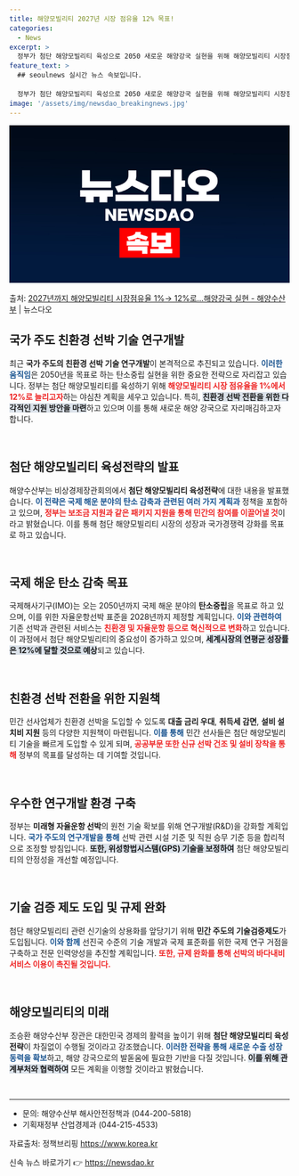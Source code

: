```yaml
---
title: 해양모빌리티 2027년 시장 점유율 12% 목표!
categories:
  - News
excerpt: >
  정부가 첨단 해양모빌리티 육성으로 2050 새로운 해양강국 실현을 위해 해양모빌리티 시장점유율을 올해 1%에…
feature_text: >
  ## seoulnews 실시간 뉴스 속보입니다.

  정부가 첨단 해양모빌리티 육성으로 2050 새로운 해양강국 실현을 위해 해양모빌리티 시장점유율을 올해 1%에…
image: '/assets/img/newsdao_breakingnews.jpg'
---
```


![뉴스다오 속보](/assets/img/newsdao_breakingnews.jpg)

<p>출처: <a href="https://newsdao.kr/2647" rel="dofollow">2027년까지 해양모빌리티 시장점유율 1%→ 12%로…해양강국 실현 - 해양수산부</a> | 뉴스다오</p>

<h2 data-ke-size="size26">국가 주도 친환경 선박 기술 연구개발</h2>

<p data-ke-size="size16">최근 <b>국가 주도의 친환경 선박 기술 연구개발</b>이 본격적으로 추진되고 있습니다. <b><span style="color: #1a5490;">이러한 움직임</span></b>은 2050년을 목표로 하는 탄소중립 실현을 위한 중요한 전략으로 자리잡고 있습니다. 정부는 첨단 해양모빌리티를 육성하기 위해 <b><span style="color: #ee2323;">해양모빌리티 시장 점유율을 1%에서 12%로 늘리고자</span></b>하는 야심찬 계획을 세우고 있습니다. 특히, <b><span style="background-color: #21538527;">친환경 선박 전환을 위한 다각적인 지원 방안을 마련</span></b>하고 있으며 이를 통해 새로운 해양 강국으로 자리매김하고자 합니다.</p>

<p data-ke-size="size16">&nbsp;</p>

<h2 data-ke-size="size26">첨단 해양모빌리티 육성전략의 발표</h2>

<p data-ke-size="size16">해양수산부는 비상경제장관회의에서 <b>첨단 해양모빌리티 육성전략</b>에 대한 내용을 발표했습니다. <b><span style="color: #1a5490;">이 전략은 국제 해운 분야의 탄소 감축과 관련된 여러 가지 계획과</span></b> 정책을 포함하고 있으며, <b><span style="color: #ee2323;">정부는 보조금 지원과 같은 패키지 지원을 통해 민간의 참여를 이끌어낼 것</span></b>이라고 밝혔습니다. 이를 통해 첨단 해양모빌리티 시장의 성장과 국가경쟁력 강화를 목표로 하고 있습니다.</p>

<p data-ke-size="size16">&nbsp;</p>

<h2 data-ke-size="size26">국제 해운 탄소 감축 목표</h2>

<p data-ke-size="size16">국제해사기구(IMO)는 오는 2050년까지 국제 해운 분야의 <b>탄소중립</b>을 목표로 하고 있으며, 이를 위한 자율운항선박 표준을 2028년까지 제정할 계획입니다. <b><span style="color: #1a5490;">이와 관련하여</span></b> 기존 선박과 관련된 서비스는 <b><span style="color: #ee2323;">친환경 및 자율운항 등으로 혁신적으로 변화</span></b>하고 있습니다. 이 과정에서 첨단 해양모빌리티의 중요성이 증가하고 있으며, <b><span style="background-color: #21538527;">세계시장의 연평균 성장률은 12%에 달할 것으로 예상</span></b>되고 있습니다.</p>

<p data-ke-size="size16">&nbsp;</p>

<h2 data-ke-size="size26">친환경 선박 전환을 위한 지원책</h2>

<p data-ke-size="size16">민간 선사업체가 친환경 선박을 도입할 수 있도록 <b>대출 금리 우대</b>, <b>취득세 감면</b>, <b>설비 설치비 지원</b> 등의 다양한 지원책이 마련됩니다. <b><span style="color: #1a5490;">이를 통해</span></b> 민간 선사들은 첨단 해양모빌리티 기술을 빠르게 도입할 수 있게 되며, <b><span style="color: #ee2323;">공공부문 또한 신규 선박 건조 및 설비 장착을 통해</span></b> 정부의 목표를 달성하는 데 기여할 것입니다.</p>

<p data-ke-size="size16">&nbsp;</p>

<h2 data-ke-size="size26">우수한 연구개발 환경 구축</h2>

<p data-ke-size="size16">정부는 <b>미래형 자율운항 선박</b>의 원천 기술 확보를 위해 연구개발(R&D)을 강화할 계획입니다. <b><span style="color: #1a5490;">국가 주도의 연구개발을 통해</span></b> 선박 관련 시설 기준 및 직원 승무 기준 등을 합리적으로 조정할 방침입니다. <b><span style="background-color: #21538527;">또한, 위성항법시스템(GPS) 기술을 보정하여</span></b> 첨단 해양모빌리티의 안정성을 개선할 예정입니다.</p>

<p data-ke-size="size16">&nbsp;</p>

<h2 data-ke-size="size26">기술 검증 제도 도입 및 규제 완화</h2>

<p data-ke-size="size16">첨단 해양모빌리티 관련 신기술의 상용화를 앞당기기 위해 <b>민간 주도의 기술검증제도</b>가 도입됩니다. <b><span style="color: #1a5490;">이와 함께</span></b> 선진국 수준의 기술 개발과 국제 표준화를 위한 국제 연구 거점을 구축하고 전문 인력양성을 추진할 계획입니다. <b><span style="color: #ee2323;">또한, 규제 완화를 통해 선박의 바다내비 서비스 이용이 촉진될 것입니다.</span></b></p>

<p data-ke-size="size16">&nbsp;</p>

<h2 data-ke-size="size26">해양모빌리티의 미래</h2>

<p data-ke-size="size16">조승환 해양수산부 장관은 대한민국 경제의 활력을 높이기 위해 <b>첨단 해양모빌리티 육성 전략</b>이 차질없이 수행될 것이라고 강조했습니다. <b><span style="color: #1a5490;">이러한 전략을 통해 새로운 수출 성장 동력을 확보</span></b>하고, 해양 강국으로의 발돋움에 필요한 기반을 다질 것입니다. <b><span style="background-color: #21538527;">이를 위해 관계부처와 협력하여</span></b> 모든 계획을 이행할 것이라고 밝혔습니다.</p>

<p data-ke-size="size16">&nbsp;</p>

<hr>

<ul>
    <li>문의: 해양수산부 해사안전정책과 (044-200-5818)</li>
    <li>기획재정부 산업경제과 (044-215-4533)</li>
</ul>

<p data-ke-size="size16">자료출처: 정책브리핑 <a href="https://newsdao.kr/2647">https://www.korea.kr</a></p> 

신속 뉴스 바로가기 👉 <a href="https://newsdao.kr" rel="dofollow">https://newsdao.kr</a>


